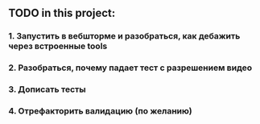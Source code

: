 ## TODO in this project:

### 1. Запустить в вебшторме и разобраться, как дебажить через встроенные tools

### 2. Разобраться, почему падает тест с разрешением видео

### 3. Дописать тесты

### 4. Отрефакторить валидацию (по желанию)
